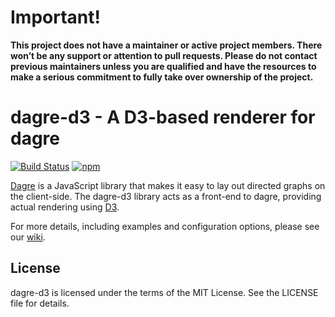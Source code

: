 
# Important!

**This project does not have a maintainer or active project members. There won’t be any support or attention to pull requests. Please do not contact previous maintainers unless you are qualified and have the resources to make a serious commitment to fully take over ownership of the project.**



# dagre-d3 - A D3-based renderer for dagre

[![Build Status](https://github.com/dagrejs/dagre-d3/workflows/Build%20Status/badge.svg?branch=main)](https://github.com/dagrejs/dagre-d3/actions?query=workflow%3A%22Build+Status%22)
[![npm](https://img.shields.io/npm/v/dagre-d3.svg)](https://www.npmjs.com/package/dagre-d3)

[Dagre](https://github.com/dagrejs/dagre) is a JavaScript library that makes it easy to lay out directed graphs on
the client-side. The dagre-d3 library acts as a front-end to dagre, providing
actual rendering using [D3](http://d3js.org).

For more details, including examples and configuration options, please see our
[wiki](https://github.com/dagrejs/dagre-d3/wiki).

## License

dagre-d3 is licensed under the terms of the MIT License. See the LICENSE file
for details.
